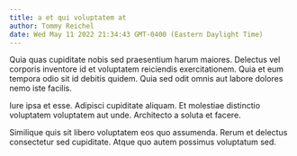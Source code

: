 ```yaml
---
title: a et qui voluptatem at
author: Tommy Reichel
date: Wed May 11 2022 21:34:43 GMT-0400 (Eastern Daylight Time)
---
```

Quia quas cupiditate nobis sed praesentium harum maiores. Delectus vel corporis inventore id et voluptatem reiciendis exercitationem. Quia et eum tempora odio sit id debitis quidem. Quia sed odit omnis aut labore dolores nemo iste facilis.

 Iure ipsa et esse. Adipisci cupiditate aliquam. Et molestiae distinctio voluptatem voluptatem aut unde. Architecto a soluta et facere.

 Similique quis sit libero voluptatem eos quo assumenda. Rerum et delectus consectetur sed cupiditate. Atque quo autem possimus voluptatum sed.